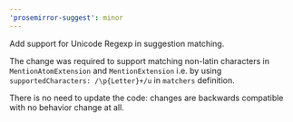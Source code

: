 ```yaml
---
'prosemirror-suggest': minor
---
```


Add support for Unicode Regexp in suggestion matching.

The change was required to support matching non-latin characters in `MentionAtomExtension` and `MentionExtension` i.e. by using `supportedCharacters: /\p{Letter}+/u` in `matchers` definition.

There is no need to update the code: changes are backwards compatible with no behavior change at all.
